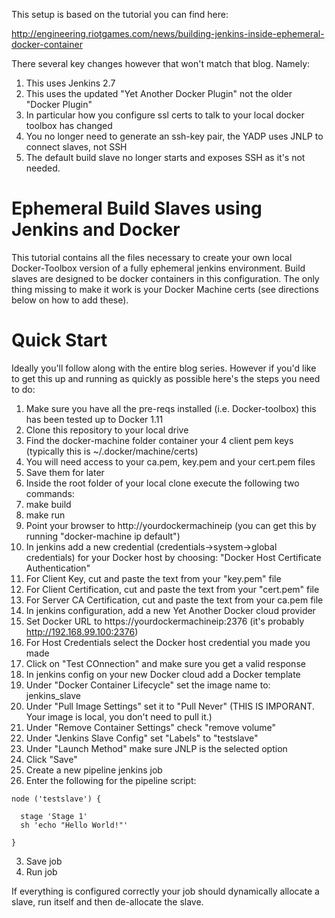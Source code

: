 This setup is based on the tutorial you can find here:

http://engineering.riotgames.com/news/building-jenkins-inside-ephemeral-docker-container

There several key changes however that won't match that blog. Namely:

1. This uses Jenkins 2.7
2. This uses the updated "Yet Another Docker Plugin" not the older "Docker Plugin"
  1. In particular how you configure ssl certs to talk to your local docker toolbox has changed
  2. You no longer need to generate an ssh-key pair, the YADP uses JNLP to connect slaves, not SSH
3. The default build slave no longer starts and exposes SSH as it's not needed.

# Ephemeral Build Slaves using Jenkins and Docker

This tutorial contains all the files necessary to create your own local Docker-Toolbox version of a fully ephemeral jenkins environment.  Build slaves are designed to
be docker containers in this configuration. The only thing missing to make it work is your Docker Machine certs (see directions below on how to add these).

# Quick Start

Ideally you'll follow along with the entire blog series. However if you'd like to get this up and running as quickly as possible here's the steps you need to do:

1. Make sure you have all the pre-reqs installed (i.e. Docker-toolbox) this has been tested up to Docker 1.11
2. Clone this repository to your local drive
3. Find the docker-machine folder container your 4 client pem keys (typically this is ~/.docker/machine/certs)
  1. You will need access to your ca.pem, key.pem and your cert.pem files
  2. Save them for later
4. Inside the root folder of your local clone execute the following two commands:
  1. make build
  2. make run
5. Point your browser to http://yourdockermachineip (you can get this by running "docker-machine ip default")
6. In jenkins add a new credential (credentials->system->global credentials) for your Docker host by choosing: "Docker Host Certificate Authentication"
  1. For Client Key, cut and paste the text from your "key.pem" file
  2. For Client Certification, cut and paste the text from your "cert.pem" file
  3. For Server CA Certification, cut and paste the text from your ca.pem file
7. In jenkins configuration, add a new Yet Another Docker cloud provider
  1. Set Docker URL to https://yourdockermachineip:2376  (it's probably http://192.168.99.100:2376)
  2. For Host Credentials select the Docker host credential you made you made
  3. Click on "Test COnnection" and make sure you get a valid response
8. In jenkins config on your new Docker cloud add a Docker template
  1. Under "Docker Container Lifecycle" set the image name to: jenkins\_slave
  2. Under "Pull Image Settings" set it to "Pull Never" (THIS IS IMPORANT. Your image is local, you don't need to pull it.)
  2. Under "Remove Container Settings" check "remove volume"
  3. Under "Jenkins Slave Config" set "Labels" to "testslave"
  4. Under "Launch Method" make sure JNLP is the selected option
  5. Click "Save"
12. Create a new pipeline jenkins job
  1. Enter the following for the pipeline script:
```
node ('testslave') {

  stage 'Stage 1'
  sh 'echo "Hello World!"'

}
```

  3. Save job
  4. Run job
  
If everything is configured correctly your job should dynamically allocate a slave, run itself and then de-allocate the slave.
